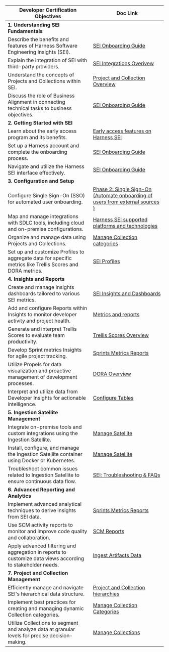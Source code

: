 | Developer Certification Objectives                                                                          | Doc Link                                                                                                                                                                                                                                                      |
| ----------------------------------------------------------------------------------------------------------- | ------------------------------------------------------------------------------------------------------------------------------------------------------------------------------------------------------------------------------------------------------------- |
| **1. Understanding SEI Fundamentals**                                                                        |                                                                                                                                                                                                                                                               |
| Describe the benefits and features of Harness Software Engineering Insights (SEI).                          | [SEI Onboarding Guide](https://developer.harness.io/docs/software-engineering-insights/get-started/sei-onboarding-guide)                                                                                                                                      |
| Explain the integration of SEI with third-party providers.                                                  | [SEI Integrations Overivew](https://developer.harness.io/docs/software-engineering-insights/setup-sei/configure-integrations/sei-integrations-overview)                                                                                                                       |
| Understand the concepts of Projects and Collections within SEI.                                             | [Project and Collection Overview](https://developer.harness.io/docs/software-engineering-insights/sei-projects-and-collections/project-and-collection-overview)                                                                                               |
| Discuss the role of Business Alignment in connecting technical tasks to business objectives.                | [SEI Onboarding Guide](https://developer.harness.io/docs/software-engineering-insights/get-started/sei-onboarding-guide)                                                                                                                                      |
| **2. Getting Started with SEI**                                                                              |                                                                                                                                                                                                                                                               |
| Learn about the early access program and its benefits.                                                      | [Early access features on Harness SEI](https://developer.harness.io/docs/software-engineering-insights/early-access/sei-early-access-overview)                                                                                                                |
| Set up a Harness account and complete the onboarding process.                                               | [SEI Onboarding Guide](https://developer.harness.io/docs/software-engineering-insights/get-started/sei-onboarding-guide)                                                                                                                                      |
| Navigate and utilize the Harness SEI interface effectively.                                                 | [SEI Onboarding Guide](https://developer.harness.io/docs/software-engineering-insights/get-started/sei-onboarding-guide)                                                                                                                                      |
|**3. Configuration and Setup**                                                                                |                                                                                                                                                                                                                                                               |
| Configure Single Sign-On (SSO) for automated user onboarding.                                               | [Phase 2: Single Sign-On (Automate onboarding of users from external sources​)](https://developer.harness.io/docs/software-engineering-insights/get-started/sei-onboarding-guide#-phase-2-single-sign-on-automate-onboarding-of-users-from-external-sources-) |
| Map and manage integrations with SDLC tools, including cloud and on-premise configurations.                 | [Harness SEI supported platforms and technologies](https://developer.harness.io/docs/software-engineering-insights/setup-sei/configure-integrations/sei-integrations-overview#harness-sei-supported-platforms-and-technologies)                                               |
| Organize and manage data using Projects and Collections.                                                    | [Manage Collection categories](https://developer.harness.io/docs/software-engineering-insights/sei-projects-and-collections/manage-collection-cat)                                                                                                            |
| Set up and customize Profiles to aggregate data for specific metrics like Trellis Scores and DORA metrics.  | [SEI Profiles](https://developer.harness.io/docs/category/profiles-1)                                                                                                                                                                                         |
| **4. Insights and Reports**                                                                                    |                                                                                                                                                                                                                                                               |
| Create and manage Insights dashboards tailored to various SEI metrics.                                      | [SEI Insights and Dashboards](https://developer.harness.io/docs/software-engineering-insights/get-started/sei-onboarding-guide/#phase-6-insights-creation)                                                                                                    |
| Add and configure Reports within Insights to monitor developer activity and project health.                 | [Metrics and reports](https://developer.harness.io/docs/category/metrics-and-reports-1)                                                                                                                                                                       |
| Generate and interpret Trellis Scores to evaluate team productivity.                                        | [Trellis Scores Overview](https://developer.harness.io/docs/software-engineering-insights/sei-metrics-and-reports/trellis-scores/sei-trellis-scores-overview)                                                                                                 |
| Develop Sprint metrics Insights for agile project tracking.                                                 | [Sprints Metrics Reports](https://developer.harness.io/docs/software-engineering-insights/sei-metrics-and-reports/planning/sprint-metrics/sei-sprints-metrics-reports/)                                                                                       |
| Utilize Propels for data visualization and proactive management of development processes.                   | [DORA Overview](https://developer.harness.io/docs/software-engineering-insights/sei-metrics-and-reports/dora-metrics/dora-onboarding)                                                                                                                         |
| Interpret and utilize data from Developer Insights for actionable intelligence.                             | [Configure Tables](https://developer.harness.io/docs/software-engineering-insights/sei-propels-scripts/tables)                                                                                                                                                |
| **5. Ingestion Satellite Management**                                                                        |                                                                                                                                                                                                                                                               |
| Integrate on-premise tools and custom integrations using the Ingestion Satellite.                           | [Manage Satellite](https://developer.harness.io/docs/software-engineering-insights/sei-ingestion-satellite/manage-satellite/)                                                                                                                                 |
| Install, configure, and manage the Ingestion Satellite container using Docker or Kubernetes.                | [Manage Satellite](https://developer.harness.io/docs/software-engineering-insights/sei-ingestion-satellite/manage-satellite/)                                                                                                                                 |
| Troubleshoot common issues related to Ingestion Satellite to ensure continuous data flow.                   | [SEI: Troubleshooting & FAQs](https://developer.harness.io/docs/software-engineering-insights/setup-sei/sei-ingestion-satellite/satellite-troubleshooting-and-faqs)                                                                                                     |
| **6. Advanced Reporting and Analytics**                                                                        |                                                                                                                                                                                                                                                               |
| Implement advanced analytical techniques to derive insights from SEI data.                                  | [Sprints Metrics Reports](https://developer.harness.io/docs/software-engineering-insights/sei-metrics-and-reports/planning/sprint-metrics/sei-sprints-metrics-reports/)                                                                                       |
| Use SCM activity reports to monitor and improve code quality and collaboration.                             | [SCM Reports](https://developer.harness.io/docs/software-engineering-insights/analytics-and-reporting/productivity/developer-insights/)                                                                                                                  |
| Apply advanced filtering and aggregation in reports to customize data views according to stakeholder needs. | [Ingest Artifacts Data](https://developer.harness.io/docs/software-engineering-insights/sei-technical-reference/sei-api-reference/ingest-artifacts-data/)                                                                                                     |
| **7. Project and Collection Management**                                                                       |                                                                                                                                                                                                                                                               |
| Efficiently manage and navigate SEI's hierarchical data structure.                                          | [Project and Collection hierarchies](https://developer.harness.io/docs/software-engineering-insights/sei-projects-and-collections/project-and-collection-overview/)                                                                                           |
| Implement best practices for creating and managing dynamic Collection categories.                           | [Manage Collection Categories](https://developer.harness.io/docs/software-engineering-insights/sei-projects-and-collections/manage-collection-cat)                                                                                                            |
| Utilize Collections to segment and analyze data at granular levels for precise decision-making.             | [Manage Collections](https://developer.harness.io/docs/software-engineering-insights/sei-projects-and-collections/manage-collections)                                                                                                                         |
